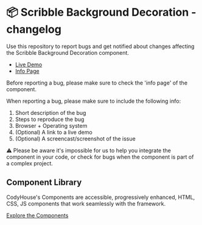# 📦 Scribble Background Decoration - changelog

Use this repository to report bugs and get notified about changes affecting the Scribble Background Decoration component.

- [Live Demo](https://codyhouse.co/ds/components/app/scribble-background-decoration)
- [Info Page](https://codyhouse.co/ds/components/info/scribble-background-decoration)

Before reporting a bug, please make sure to check the 'info page' of the component. 

When reporting a bug, please make sure to include the following info:

1. Short description of the bug
2. Steps to reproduce the bug
3. Browser + Operating system
4. (Optional) A link to a live demo
5. (Optional) A screencast/screenshot of the issue

⚠️ Please be aware it's impossible for us to help you integrate the component in your code, or check for bugs when the component is part of a complex project.

## Component Library

CodyHouse's Components are accessible, progressively enhanced, HTML, CSS, JS components that work seamlessly with the framework.

[Explore the Components](https://codyhouse.co/ds/components)
